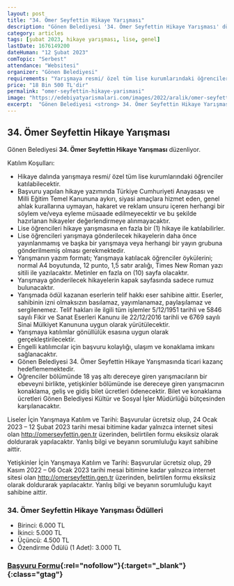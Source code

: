 ```yaml
---
layout: post
title: "34. Ömer Seyfettin Hikaye Yarışması"
description: "Gönen Belediyesi '34. Ömer Seyfettin Hikaye Yarışması' düzenliyor."
category: articles
tags: [şubat 2023, hikaye yarışması, lise, genel]
lastDate: 1676149200
dateHuman: "12 Şubat 2023"
comTopic: "Serbest"
attendance: "Websitesi"
organizer: "Gönen Belediyesi"
requirements: "Yarışmaya resmi/ özel tüm lise kurumlarındaki öğrenciler katılabilir."
price: "18 Bin 500 TL'dir"
permalink: "omer-seyfettin-hikaye-yarismasi"
image: "https://edebiyatyarismalari.com/images/2022/aralik/omer-seyfettin-hikaye-yarismasi.jpg"
excerpt:  "Gönen Belediyesi <strong> 34. Ömer Seyfettin Hikaye Yarışması </strong> düzenliyor."
---
```


## 34. Ömer Seyfettin Hikaye Yarışması
Gönen Belediyesi **34. Ömer Seyfettin Hikaye Yarışması** düzenliyor.  

Katılım Koşulları:
- Hikaye dalında yarışmaya resmi/ özel tüm lise kurumlarındaki öğrenciler katılabilecektir.
- Başvuru yapılan hikaye yazımında Türkiye Cumhuriyeti Anayasası ve Milli Eğitim Temel Kanununa aykırı, siyasi amaçlara hizmet eden, genel ahlak kurallarına uymayan, hakaret ve reklam unsuru içeren herhangi bir söylem ve/veya eyleme müsaade edilmeyecektir ve bu şekilde hazırlanan hikayeler değerlendirmeye alınmayacaktır.
- Lise öğrencileri hikaye yarışmasına en fazla bir (1) hikaye ile katılabilirler.
- Lise öğrencileri yarışmaya gönderilecek hikayelerin daha önce yayınlanmamış ve başka bir yarışmaya veya herhangi bir yayın grubuna gönderilmemiş olması gerekmektedir.
- Yarışmanın yazım formatı; Yarışmaya katılacak öğrenciler öykülerini; normal A4 boyutunda, 12 punto, 1,5 satır aralığı, Times New Roman yazı sitili ile yazılacaktır. Metinler en fazla on (10) sayfa olacaktır.
- Yarışmaya gönderilecek hikayelerin kapak sayfasında sadece rumuz bulunacaktır.
- Yarışmada ödül kazanan eserlerin telif hakkı eser sahibine aittir. Eserler, sahibinin izni olmaksızın basılamaz, yayımlanamaz, paylaşılamaz ve sergilenemez. Telif hakları ile ilgili tüm işlemler 5/12/1951 tarihli ve 5846 sayılı Fikir ve Sanat Eserleri Kanunu ile 22/12/2016 tarihli ve 6769 sayılı Sinai Mülkiyet Kanununa uygun olarak yürütülecektir.
- Yarışmaya katılımlar gönüllülük esasına uygun olarak gerçekleştirilecektir.
- Engelli katılımcılar için başvuru kolaylığı, ulaşım ve konaklama imkanı sağlanacaktır.
- Gönen Belediyesi 34. Ömer Seyfettin Hikaye Yarışmasında ticari kazanç hedeflememektedir.
- Öğrenciler bölümünde 18 yaş altı dereceye giren yarışmacıların bir ebeveyni birlikte, yetişkinler bölümünde ise dereceye giren yarışmacının konaklama, geliş ve gidiş bilet ücretleri ödenecektir. Bilet ve konaklama ücretleri Gönen Belediyesi Kültür ve Sosyal İşler Müdürlüğü bütçesinden karşılanacaktır.

Liseler İçin Yarışmaya Katılım ve Tarihi:
Başvurular ücretsiz olup, 24 Ocak 2023 – 12 Şubat 2023 tarihi mesai bitimine kadar yalnızca internet sitesi olan http://omerseyfettin.gen.tr üzerinden, belirtilen formu eksiksiz olarak doldurarak yapılacaktır. Yanlış bilgi ve beyanın sorumluluğu kayıt sahibine aittir.

Yetişkinler İçin Yarışmaya Katılım ve Tarihi:
Başvurular ücretsiz olup, 29 Kasım 2022 – 06 Ocak 2023 tarihi mesai bitimine kadar yalnızca internet sitesi olan http://omerseyfettin.gen.tr üzerinden, belirtilen formu eksiksiz olarak doldurarak yapılacaktır. Yanlış bilgi ve beyanın sorumluluğu kayıt sahibine aittir.


### 34. Ömer Seyfettin Hikaye Yarışması Ödülleri
- Birinci: 6.000 TL 
- İkinci: 5.000 TL
- Üçüncü: 4.500 TL
- Özendirme Ödülü (1 Adet): 3.000 TL


### [Başvuru Formu](http://omerseyfettin.gen.tr/?ref=edebiyatyarismalari.com){:rel="nofollow"}{:target="_blank"}{:class="gtag"}